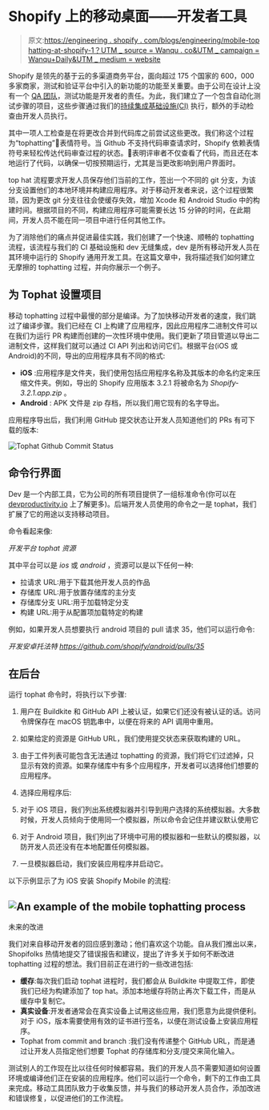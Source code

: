 # Shopify 上的移动桌面——开发者工具

> 原文:[https://engineering . shopify . com/blogs/engineering/mobile-top hatting-at-shopify-1？UTM _ source = Wanqu . co&UTM _ campaign = Wanqu+Daily&UTM _ medium = website](https://engineering.shopify.com/blogs/engineering/mobile-tophatting-at-shopify-1?utm_source=wanqu.co&utm_campaign=Wanqu+Daily&utm_medium=website)

Shopify 是领先的基于云的多渠道商务平台，面向超过 175 个国家的 600，000 多家商家，测试和验证平台中引入的新功能的功能至关重要。由于公司在设计上没有一个 [QA 团队](https://en.wikipedia.org/wiki/Software_quality_assurance "Software Quality Assurance")，测试功能是开发者的责任。为此，我们建立了一个包含自动化测试步骤的项目，这些步骤通过我们的[持续集成基础设施(CI)](https://engineering.shopify.com/blogs/engineering/scaling-ios-ci-with-anka "Scaling iOS CI with Anka") 执行，额外的手动检查由开发人员执行。

其中一项人工检查是在将更改合并到代码库之前尝试这些更改。我们称这个过程为“tophatting”🎩表情符号。当 Github 不支持代码审查请求时，Shopify 依赖表情符号来轻松传达代码审查过程的状态。🎩表明评审者不仅查看了代码，而且还在本地运行了代码，以确保一切按预期运行，尤其是当更改影响到用户界面时。

top hat 流程要求开发人员保存他们当前的工作，签出一个不同的 git 分支，为该分支设置他们的本地环境并构建应用程序。对于移动开发者来说，这个过程很繁琐，因为更改 git 分支往往会使缓存失效，增加 Xcode 和 Android Studio 中的构建时间。根据项目的不同，构建应用程序可能需要长达 15 分钟的时间，在此期间，开发人员不能在同一项目中进行任何其他工作。

为了消除他们的痛点并促进最佳实践，我们创建了一个快速、顺畅的 tophatting 流程，该流程与我们的 CI 基础设施和 dev 无缝集成，dev 是所有移动开发人员在其环境中运行的 Shopify 通用开发工具。在这篇文章中，我将描述我们如何建立无摩擦的 tophatting 过程，并向你展示一个例子。

## 为 Tophat 设置项目

移动 tophatting 过程中最慢的部分是编译。为了加快移动开发者的速度，我们跳过了编译步骤。我们已经在 CI 上构建了应用程序，因此应用程序二进制文件可以在我们为运行 PR 构建而创建的一次性环境中使用。我们更新了项目管道以导出二进制文件，这样我们就可以通过 CI API 列出和访问它们。根据平台(iOS 或 Android)的不同，导出的应用程序具有不同的格式:

*   **iOS** :应用程序是文件夹，我们使用包括应用程序名称及其版本的命名约定来压缩文件夹。例如，导出的 Shopify 应用版本 3.2.1 将被命名为 *Shopify-3.2.1.app.zip* 。
*   **Android** : APK 文件是 zip 存档，所以我们用它现有的名字导出。

应用程序导出后，我们利用 GitHub 提交状态让开发人员知道他们的 PRs 有可下载的版本:

![Tophat Github Commit Status](../Images/89ebaa21d5c4f964c4341e7bf87cca1c.png)

## 命令行界面

Dev 是一个内部工具，它为公司的所有项目提供了一组标准命令(你可以在 [devproductivity.io](https://devproductivity.io/dev-shopifys-all-purpose-development-tool/ "Shopify's All Purpose Development Tool") 上了解更多)。后端开发人员使用的命令之一是 tophat，我们扩展了它的用途以支持移动项目。

命令看起来像:

*开发平台 tophat 资源*

其中平台可以是 *ios* 或 *android* ，资源可以是以下任何一种:

*   拉请求 URL:用于下载其他开发人员的作品
*   存储库 URL:用于放置存储库的主分支
*   存储库分支 URL:用于加载特定分支
*   构建 URL:用于从配置项加载特定的构建

例如，如果开发人员想要执行 android 项目的 pull 请求 35，他们可以运行命令:

*开发安卓托法特 https://github.com/shopify/android/pulls/35*

## 在后台

运行 tophat 命令时，将执行以下步骤:

1.  用户在 Buildkite 和 GitHub API 上被认证，如果它们还没有被认证的话。访问令牌保存在 macOS 钥匙串中，以便在将来的 API 调用中重用。
2.  如果给定的资源是 GitHub URL，我们使用提交状态来获取构建的 URL。
3.  由于工件列表可能包含无法通过 tophatting 的资源，我们将它们过滤掉，只显示有效的资源。如果存储库中有多个应用程序，开发者可以选择他们想要的应用程序。
4.  选择应用程序后:

1.  对于 iOS 项目，我们列出系统模拟器并引导到用户选择的系统模拟器。大多数时候，开发人员倾向于使用同一个模拟器，所以命令会记住并建议默认使用它
2.  对于 Android 项目，我们列出了环境中可用的模拟器和一些默认的模拟器，以防开发人员还没有在本地配置任何模拟器。

6.  一旦模拟器启动，我们安装应用程序并启动它。

以下示例显示了为 iOS 安装 Shopify Mobile 的流程:

## ![An example of the mobile tophatting process](../Images/7440790252a6789fff022501ece927cd.png)

未来的改进

我们对来自移动开发者的回应感到激动；他们喜欢这个功能。自从我们推出以来，Shopifolks 热情地提交了错误报告和建议，提出了许多关于如何不断改进 tophatting 过程的想法。我们目前正在进行的一些改进包括:

*   **缓存**:每次我们启动 tophat 进程时，我们都会从 Buildkite 中提取工件，即使我们已经为构建添加了 top hat。添加本地缓存将防止再次下载工件，而是从缓存中复制它。
*   **真实设备**:开发者通常会在真实设备上试用这些应用，我们愿意为此提供便利。对于 iOS，版本需要使用有效的证书进行签名，以便在测试设备上安装应用程序。
*   Tophat from commit and branch :我们没有传递整个 GitHub URL，而是通过让开发人员指定他们想要 Tophat 的存储库和分支/提交来简化输入。

测试别人的工作现在比以往任何时候都容易。我们的开发人员不需要知道如何设置环境或编译他们正在安装的应用程序。他们可以运行一个命令，剩下的工作由工具来完成。移动工具团队致力于收集反馈，并与我们的移动开发人员合作，添加改进和错误修复，以促进他们的工作流程。